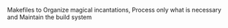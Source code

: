 Makefiles to Organize magical incantations, Process only what is necessary and Maintain the build system
